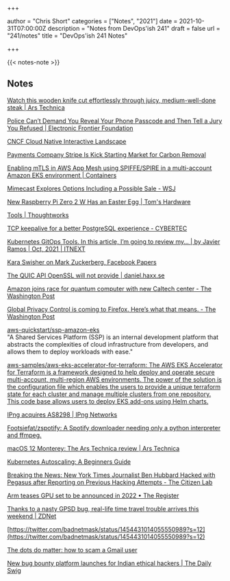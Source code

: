 +++

author = "Chris Short"
categories = ["Notes", "2021"]
date = 2021-10-31T07:00:00Z
description = "Notes from DevOps'ish 241"
draft = false
url = "241/notes"
title = "DevOps'ish 241 Notes"

+++

{{< notes-note >}}

## Notes

[Watch this wooden knife cut effortlessly through juicy, medium-well-done steak | Ars Technica](https://arstechnica.com/science/2021/10/watch-this-wooden-knife-cut-effortlessly-through-juicy-medium-well-done-steak/)

[Police Can’t Demand You Reveal Your Phone Passcode and Then Tell a Jury You Refused | Electronic Frontier Foundation](https://www.eff.org/deeplinks/2021/10/police-cant-demand-you-reveal-your-phone-passcode-and-then-tell-jury-you-refused)

[CNCF Cloud Native Interactive Landscape](https://landscape.cncf.io/)

[Payments Company Stripe Is Kick Starting Market for Carbon Removal](https://www.wsj.com/articles/payments-company-stripe-is-kick-starting-market-for-carbon-removal-11635274208?mod=djemalertNEWS)

[Enabling mTLS in AWS App Mesh using SPIFFE/SPIRE in a multi-account Amazon EKS environment | Containers](https://aws.amazon.com/blogs/containers/enabling-mtls-in-aws-app-mesh-using-spiffe-spire-in-a-multi-account-amazon-eks-environment/)

[Mimecast Explores Options Including a Possible Sale - WSJ](https://www.wsj.com/articles/mimecast-explores-options-including-a-possible-sale-11635367602?mod=djemalertNEWS)

[New Raspberry Pi Zero 2 W Has an Easter Egg | Tom's Hardware](https://www.tomshardware.com/news/raspberry-pi-zero-2-w-easter-egg)

[Tools | Thoughtworks](https://www.thoughtworks.com/de-de/radar/tools?blipid=1018)

[TCP keepalive for a better PostgreSQL experience - CYBERTEC](https://www.cybertec-postgresql.com/en/tcp-keepalive-for-a-better-postgresql-experience/)

[Kubernetes GitOps Tools. In this article, I’m going to review my… | by Javier Ramos | Oct, 2021 | ITNEXT](https://itnext.io/kubernetes-gitops-tools-cf0247eb5368)

[Kara Swisher on Mark Zuckerberg, Facebook Papers](https://nymag.com/intelligencer/2021/10/kara-swisher-on-mark-zuckerberg-facebook-papers.html)

[The QUIC API OpenSSL will not provide | daniel.haxx.se](https://daniel.haxx.se/blog/2021/10/25/the-quic-api-openssl-will-not-provide/)

[Amazon joins race for quantum computer with new Caltech center - The Washington Post](https://www.washingtonpost.com/technology/2021/10/26/amazon-quantum-computer-caltech/?utm_source=rss&utm_medium=referral&utm_campaign=wp_business-technology)

[Global Privacy Control is coming to Firefox. Here’s what that means. - The Washington Post](https://www.washingtonpost.com/technology/2021/10/26/global-privacy-control-firefox/)

[aws-quickstart/ssp-amazon-eks](https://github.com/aws-quickstart/ssp-amazon-eks)  
"A Shared Services Platform (SSP) is an internal development platform that abstracts the complexities of cloud infrastructure from developers, and allows them to deploy workloads with ease."

[aws-samples/aws-eks-accelerator-for-terraform: The AWS EKS Accelerator for Terraform is a framework designed to help deploy and operate secure multi-account, multi-region AWS environments. The power of the solution is the configuration file which enables the users to provide a unique terraform state for each cluster and manage multiple clusters from one repository. This code base allows users to deploy EKS add-ons using Helm charts.](https://github.com/aws-samples/aws-eks-accelerator-for-terraform)

[IPng acquires AS8298 | IPng Networks](https://ipng.ch/s/articles/2021/10/24/as8298.html)

[Footsiefat/zspotify: A Spotify downloader needing only a python interpreter and ffmpeg.](https://github.com/Footsiefat/zspotify)

[macOS 12 Monterey: The Ars Technica review | Ars Technica](https://arstechnica.com/gadgets/2021/10/macos-12-monterey-the-ars-technica-review/2/#h2)

[Kubernetes Autoscaling: A Beginners Guide](https://www.containiq.com/post/kubernetes-autoscaling)

[Breaking the News: New York Times Journalist Ben Hubbard Hacked with Pegasus after Reporting on Previous Hacking Attempts - The Citizen Lab](https://citizenlab.ca/2021/10/breaking-news-new-york-times-journalist-ben-hubbard-pegasus/)

[Arm teases GPU set to be announced in 2022 • The Register](https://www.theregister.com/2021/10/21/arm_2022_gpu/)

[Thanks to a nasty GPSD bug, real-life time travel trouble arrives this weekend | ZDNet](https://www.zdnet.com/article/thanks-to-a-nasty-gpsd-bug-real-life-time-travel-trouble-arrives-this-weekend/)

[https://twitter.com/badnetmask/status/1454431014055550989?s=12](https://twitter.com/badnetmask/status/1454431014055550989?s=12)

[The dots do matter: how to scam a Gmail user](https://jameshfisher.com/2018/04/07/the-dots-do-matter-how-to-scam-a-gmail-user/)

[New bug bounty platform launches for Indian ethical hackers | The Daily Swig](https://portswigger.net/daily-swig/new-bug-bounty-platform-launches-for-indian-ethical-hackers)
